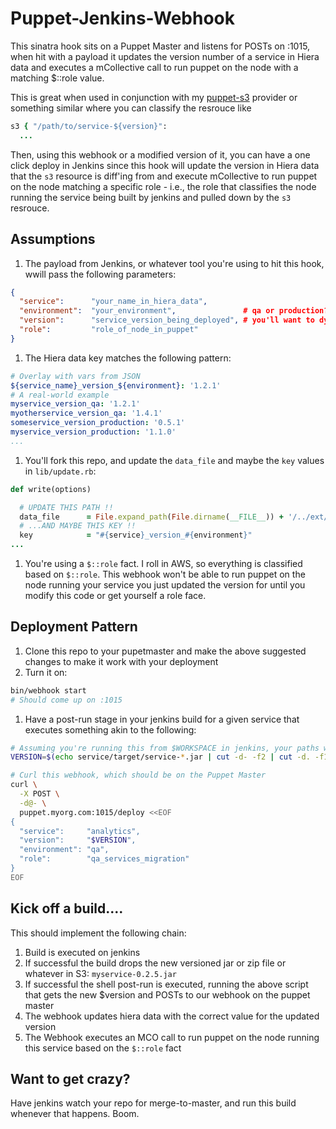# Puppet-Jenkins-Webhook
This sinatra hook sits on a Puppet Master and listens for POSTs on :1015, when hit with a payload it updates the version number of a service in Hiera data and executes a mCollective call to run puppet on the node with a matching $::role value. 

This is great when used in conjunction with my [puppet-s3](https://github.com/malnick/puppet-s3) provider or something similar where you can classify the resrouce like 

```ruby
s3 { "/path/to/service-${version}":
  ...
```

Then, using this webhook or a modified version of it, you can have a one click deploy in Jenkins since this hook will update the version in Hiera data that the ```s3``` resource is diff'ing from and execute mCollective to run puppet on the node matching a specific role - i.e., the role that classifies the node running the service being built by jenkins and pulled down by the ```s3``` resrouce. 

## Assumptions
1. The payload from Jenkins, or whatever tool you're using to hit this hook, wwill pass the following parameters:

  ```json
  {
    "service":      "your_name_in_hiera_data",
    "environment":  "your_environment",               # qa or production?
    "version":      "service_version_being_deployed", # you'll want to dynamicaly generate this in jenkis
    "role":         "role_of_node_in_puppet"
  }
  ```

1. The Hiera data key matches the following pattern:

  ```yaml
  # Overlay with vars from JSON
  ${service_name}_version_${environment}: '1.2.1'
  # A real-world example
  myservice_version_qa: '1.2.1'
  myotherservice_version_qa: '1.4.1'
  someservice_version_production: '0.5.1'
  myservice_version_production: '1.1.0'
  ...
  ```

1. You'll fork this repo, and update the ```data_file``` and maybe the ```key``` values in ```lib/update.rb```:

  ```ruby
  def write(options)

    # UPDATE THIS PATH !!
    data_file      = File.expand_path(File.dirname(__FILE__)) + '/../ext/global.yaml'
    # ...AND MAYBE THIS KEY !!
    key            = "#{service}_version_#{environment}"
  ...
  ```

1. You're using a ```$::role``` fact. I roll in AWS, so everything is classified based on ```$::role```. This webhook won't be able to run puppet on the node running your service you just updated the version for until you modify this code or get yourself a role face.
 
## Deployment Pattern
1. Clone this repo to your pupetmaster and make the above suggested changes to make it work with your deployment
1. Turn it on:

  ```bash
  bin/webhook start
  # Should come up on :1015
  ```

1. Have a post-run stage in your jenkins build for a given service that executes something akin to the following:

  ```sh
  # Assuming you're running this from $WORKSPACE in jenkins, your paths will vary as well as your method of obtaining the version off the build.
  VERSION=$(echo service/target/service-*.jar | cut -d- -f2 | cut -d. -f1,2,3)

  # Curl this webhook, which should be on the Puppet Master
  curl \
    -X POST \
    -d@- \
    puppet.myorg.com:1015/deploy <<EOF
  {
    "service":     "analytics",
    "version":     "$VERSION",
    "environment": "qa",
    "role":        "qa_services_migration"
  }
  EOF
  ```

## Kick off a build....
This should implement the following chain:

1. Build is executed on jenkins
1. If successful the build drops the new versioned jar or zip file or whatever in S3: ```myservice-0.2.5.jar```
1. If successful the shell post-run is executed, running the above script that gets the new $version and POSTs to our webhook on the puppet master
1. The webhook updates hiera data with the correct value for the updated version
1. The Webhook executes an MCO call to run puppet on the node running this service based on the ```$::role``` fact

## Want to get crazy?
Have jenkins watch your repo for merge-to-master, and run this build whenever that happens. Boom. 
